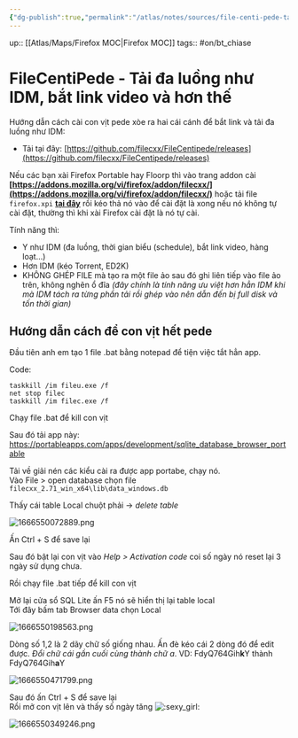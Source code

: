 ```yaml
---
{"dg-publish":true,"permalink":"/atlas/notes/sources/file-centi-pede-tai-da-luong-nhu-idm-bat-link-video-va-hon-the/"}
---
```


up:: [[Atlas/Maps/Firefox MOC\|Firefox MOC]]
tags:: #on/bt_chiase 

# FileCentiPede - Tải đa luồng như IDM, bắt link video và hơn thế

Hướng dẫn cách cài con vịt pede xòe ra hai cái cánh để bắt link và tải đa luồng như IDM:  
- Tải tại đây: [https://github.com/filecxx/FileCentipede/releases](https://github.com/filecxx/FileCentipede/releases)

Nếu các bạn xài Firefox Portable hay Floorp thì vào trang addon cài **[https://addons.mozilla.org/vi/firefox/addon/filecxx/](https://addons.mozilla.org/vi/firefox/addon/filecxx/)** hoặc tải file `firefox.xpi` [**tại đây**](https://github.com/filecxx/FileCentipede/releases) rồi kéo thả nó vào để cài đặt là xong nếu nó không tự cài đặt, thường thì khi xài Firefox cài đặt là nó tự cài.  
  
Tính năng thì:  
- Y như IDM (đa luồng, thời gian biểu (schedule), bắt link video, hàng loạt...)
- Hơn IDM (kéo Torrent, ED2K)
- KHÔNG GHÉP FILE mà tạo ra một file ảo sau đó ghi liên tiếp vào file ảo trên, không nghẽn ổ đĩa  *(đây chính là tính năng ưu việt hơn hẳn IDM khi mà IDM tách ra từng phần tải rồi ghép vào nên dẫn đến bị full disk và tốn thời gian)*

## Hướng dẫn cách để con vịt hết pede
Đầu tiên anh em tạo 1 file .bat bằng notepad để tiện việc tắt hẳn app.  

Code:

```
taskkill /im fileu.exe /f
net stop filec
taskkill /im filec.exe /f
```

Chạy file .bat để kill con vịt  

Sau đó tải app này: https://portableapps.com/apps/development/sqlite_database_browser_portable

Tải về giải nén các kiểu cài ra được app portabe, chạy nó.  
Vào File > open database chọn file `filecxx_2.71_win_x64\lib\data_windows.db`  

Thấy cái table Local chuột phải -> *delete table*  

![1666550072889.png](https://voz.vn/attachments/1666550072889-png.1456757/ "1666550072889.png")

  
Ấn Ctrl + S để save lại  

Sau đó bật lại con vịt vào *Help > Activation code* coi số ngày nó reset lại 3 ngày sử dụng chưa.  

Rồi chạy file .bat tiếp để kill con vịt  

Mở lại cửa sổ SQL Lite ấn F5 nó sẽ hiển thị lại table local  
Tới đây bấm tab Browser data chọn Local  

![1666550198563.png](https://voz.vn/attachments/1666550198563-png.1456758/ "1666550198563.png")

Dòng số 1,2 là 2 dãy chữ số giống nhau. Ấn đè kéo cái 2 dòng đó để edit được. *Đổi chữ cái gần cuối cùng thành chữ a*. 
VD: FdyQ764Gih**k**Y thành FdyQ764Gih**a**Y  

![1666550471799.png](https://voz.vn/attachments/1666550471799-png.1456764/ "1666550471799.png")

  
Sau đó ấn Ctrl + S để save lại  
Rồi mở con vịt lên và thấy số ngày tăng ![:sexy_girl:](https://statics.voz.tech/styles/next/xenforo/smilies/popopo/sexy_girl.png?v=01 "sexy_girl    :sexy_girl:")  

![1666550349246.png](https://voz.vn/attachments/1666550349246-png.1456763/ "1666550349246.png")